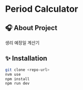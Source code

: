 # Period Calculator

## 🎧 About Project

생리 예정일 계산기

## ✨ Installation

```bash
git clone <repo-url>
nvm use
npm install
npm run dev
```
